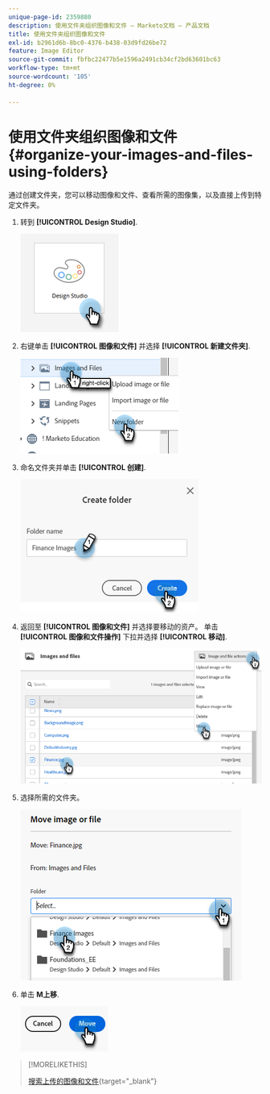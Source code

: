 ```yaml
---
unique-page-id: 2359880
description: 使用文件夹组织图像和文件 — Marketo文档 — 产品文档
title: 使用文件夹组织图像和文件
exl-id: b2961d6b-8bc0-4376-b438-03d9fd26be72
feature: Image Editor
source-git-commit: fbfbc22477b5e1596a2491cb34cf2bd63601bc63
workflow-type: tm+mt
source-wordcount: '105'
ht-degree: 0%

---
```


# 使用文件夹组织图像和文件 {#organize-your-images-and-files-using-folders}

通过创建文件夹，您可以移动图像和文件、查看所需的图像集，以及直接上传到特定文件夹。

1. 转到 **[!UICONTROL Design Studio]**.

   ![](assets/organize-your-images-and-files-using-folders-1.png)

1. 右键单击 **[!UICONTROL 图像和文件]** 并选择 **[!UICONTROL 新建文件夹]**.

   ![](assets/organize-your-images-and-files-using-folders-2.png)

1. 命名文件夹并单击 **[!UICONTROL 创建]**.

   ![](assets/organize-your-images-and-files-using-folders-3.png)

1. 返回至 **[!UICONTROL 图像和文件]** 并选择要移动的资产。 单击 **[!UICONTROL 图像和文件操作]** 下拉并选择 **[!UICONTROL 移动]**.

   ![](assets/organize-your-images-and-files-using-folders-4.png)

1. 选择所需的文件夹。

   ![](assets/organize-your-images-and-files-using-folders-5.png)

1. 单击 **M上移**.

   ![](assets/organize-your-images-and-files-using-folders-6.png)

>[!MORELIKETHIS]
>
>[搜索上传的图像和文件](/help/marketo/product-docs/demand-generation/images-and-files/search-uploaded-images-and-files.md){target="_blank"}

